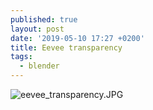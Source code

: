 ```yaml
---
published: true
layout: post
date: '2019-05-10 17:27 +0200'
title: Eevee transparency
tags:
  - blender
---
```

![eevee_transparency.JPG]({{site.baseurl}}/media/eevee_transparency.JPG)
